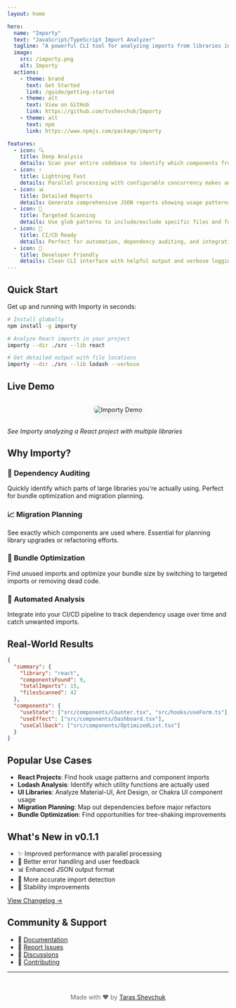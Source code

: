 ```yaml
---
layout: home

hero:
  name: "Importy"
  text: "JavaScript/TypeScript Import Analyzer"
  tagline: "A powerful CLI tool for analyzing imports from libraries in your codebase"
  image:
    src: /importy.png
    alt: Importy
  actions:
    - theme: brand
      text: Get Started
      link: /guide/getting-started
    - theme: alt
      text: View on GitHub
      link: https://github.com/tvshevchuk/Importy
    - theme: alt
      text: npm
      link: https://www.npmjs.com/package/importy

features:
  - icon: 🔍
    title: Deep Analysis
    details: Scan your entire codebase to identify which components from specific libraries are actually being used.
  - icon: ⚡
    title: Lightning Fast
    details: Parallel processing with configurable concurrency makes analysis fast even for large codebases.
  - icon: 📊
    title: Detailed Reports
    details: Generate comprehensive JSON reports showing usage patterns, file locations, and statistics.
  - icon: 🎯
    title: Targeted Scanning
    details: Use glob patterns to include/exclude specific files and focus your analysis where it matters.
  - icon: 🔧
    title: CI/CD Ready
    details: Perfect for automation, dependency auditing, and integration into your development workflow.
  - icon: 🌟
    title: Developer Friendly
    details: Clean CLI interface with helpful output and verbose logging options for debugging.
---
```


## Quick Start

Get up and running with Importy in seconds:

```bash
# Install globally
npm install -g importy

# Analyze React imports in your project
importy --dir ./src --lib react

# Get detailed output with file locations
importy --dir ./src --lib lodash --verbose
```

## Live Demo

<div style="text-align: center; margin: 2rem 0;">
  <img src="/improved-demo-small.gif" alt="Importy Demo" style="max-width: 100%; border-radius: 8px; box-shadow: 0 4px 20px rgba(0,0,0,0.1);" />
</div>

*See Importy analyzing a React project with multiple libraries*

## Why Importy?

### 🎯 **Dependency Auditing**
Quickly identify which parts of large libraries you're actually using. Perfect for bundle optimization and migration planning.

### 📈 **Migration Planning** 
See exactly which components are used where. Essential for planning library upgrades or refactoring efforts.

### 🚀 **Bundle Optimization**
Find unused imports and optimize your bundle size by switching to targeted imports or removing dead code.

### 🔄 **Automated Analysis**
Integrate into your CI/CD pipeline to track dependency usage over time and catch unwanted imports.

## Real-World Results

```json
{
  "summary": {
    "library": "react",
    "componentsFound": 9,
    "totalImports": 15,
    "filesScanned": 42
  },
  "components": {
    "useState": ["src/components/Counter.tsx", "src/hooks/useForm.ts"],
    "useEffect": ["src/components/Dashboard.tsx"],
    "useCallback": ["src/components/OptimizedList.tsx"]
  }
}
```

## Popular Use Cases

- **React Projects**: Find hook usage patterns and component imports
- **Lodash Analysis**: Identify which utility functions are actually used
- **UI Libraries**: Analyze Material-UI, Ant Design, or Chakra UI component usage
- **Migration Planning**: Map out dependencies before major refactors
- **Bundle Optimization**: Find opportunities for tree-shaking improvements

## What's New in v0.1.1

- ✨ Improved performance with parallel processing
- 🔧 Better error handling and user feedback
- 📊 Enhanced JSON output format
- 🎯 More accurate import detection
- 🚀 Stability improvements

[View Changelog →](https://github.com/tvshevchuk/Importy/blob/main/CHANGELOG.md)

## Community & Support

- 📖 [Documentation](/guide/getting-started)
- 🐛 [Report Issues](https://github.com/tvshevchuk/Importy/issues)
- 💬 [Discussions](https://github.com/tvshevchuk/Importy/discussions)
- 🤝 [Contributing](/contributing)

---

<div style="text-align: center; margin: 3rem 0; color: #666;">
  Made with ❤️ by <a href="https://github.com/tvshevchuk">Taras Shevchuk</a>
</div>